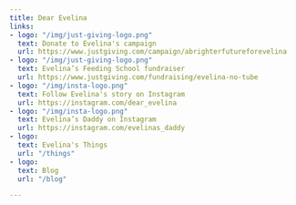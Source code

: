 ```yaml
---
title: Dear Evelina
links:
- logo: "/img/just-giving-logo.png"
  text: Donate to Evelina's campaign
  url: https://www.justgiving.com/campaign/abrighterfutureforevelina
- logo: "/img/just-giving-logo.png"
  text: Evelina’s Feeding School fundraiser
  url: https://www.justgiving.com/fundraising/evelina-no-tube
- logo: "/img/insta-logo.png"
  text: Follow Evelina's story on Instagram
  url: https://instagram.com/dear_evelina
- logo: "/img/insta-logo.png"
  text: Evelina’s Daddy on Instagram
  url: https://instagram.com/evelinas_daddy
- logo: 
  text: Evelina's Things
  url: "/things"
- logo: 
  text: Blog
  url: "/blog"

---
```

